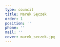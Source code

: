 ```yaml
---
type: council
title: Marek Sęczek
order: 1
position: ''
phone: ''
mail: ''
cover: marek_seczek.jpg
---
```


